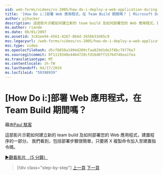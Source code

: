 ```yaml
---
uid: web-forms/videos/vs-2005/how-do-i-deploy-a-web-application-during-a-team-build
title: '[How Do i:]部署 Web 應用程式，在 Team Build 期間嗎？ | Microsoft Docs'
author: pjhacker
description: 這部影片示範如何建立新的 team build 及如何部署您的 Web 應用程式，建置程序的一部分。 我們看到包括來部署...
ms.author: riande
ms.date: 08/01/2007
ms.assetid: 3c81ee94-4561-4267-864d-2656b33d95c9
msc.legacyurl: /web-forms/videos/vs-2005/how-do-i-deploy-a-web-application-during-a-team-build
msc.type: video
ms.openlocfilehash: d5cf8850a1994d209cfaa829d1de2f8bc79776e7
ms.sourcegitcommit: 0f1119340e4464720cfd16d0ff15764746ea1fea
ms.translationtype: MT
ms.contentlocale: zh-TW
ms.lasthandoff: 04/17/2019
ms.locfileid: "59398939"
---
```

# <a name="how-do-i-deploy-a-web-application-during-a-team-build"></a>[How Do i:]部署 Web 應用程式，在 Team Build 期間嗎？

藉由[Paul 駭客](https://github.com/pjhacker)

這部影片示範如何建立新的 team build 及如何部署您的 Web 應用程式，建置程序的一部分。 我們看到，包括部署步驟很簡單，只要將 X 複製命令加入至建置指令碼。

[&#9654;觀看影片 （5 分鐘）](https://channel9.msdn.com/Blogs/ASP-NET-Site-Videos/how-do-i-deploy-a-web-application-during-a-team-build)

> [!div class="step-by-step"]
> [上一頁](how-do-i-automate-testing-using-team-build.md)
> [下一頁](how-do-i-run-unit-tests-against-a-deployed-database.md)
